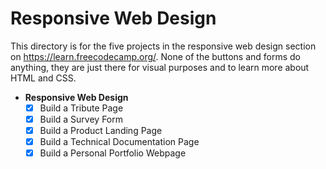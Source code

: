 # Responsive Web Design

This directory is for the five projects in the responsive web design section on https://learn.freecodecamp.org/. None of 
the buttons and forms do anything, they are just there for visual purposes and to learn more about HTML and CSS.

- **Responsive Web Design**
  - [x] Build a Tribute Page
  - [x] Build a Survey Form
  - [x] Build a Product Landing Page
  - [x] Build a Technical Documentation Page
  - [x] Build a Personal Portfolio Webpage
